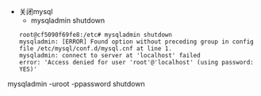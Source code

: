 


+ 关闭mysql
	+ mysqladmin shutdown
	```
	root@cf5090f69fe8:/etc# mysqladmin shutdown
    mysqladmin: [ERROR] Found option without preceding group in config file /etc/mysql/conf.d/mysql.cnf at line 1.
    mysqladmin: connect to server at 'localhost' failed
    error: 'Access denied for user 'root'@'localhost' (using password: YES)'
	```
mysqladmin -uroot -ppassword shutdown